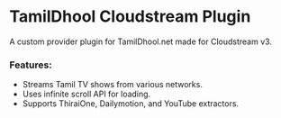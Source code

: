 # TamilDhool Cloudstream Plugin

A custom provider plugin for TamilDhool.net made for Cloudstream v3.

### Features:
- Streams Tamil TV shows from various networks.
- Uses infinite scroll API for loading.
- Supports ThiraiOne, Dailymotion, and YouTube extractors.
